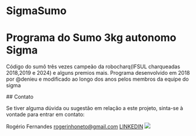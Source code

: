# SigmaSumo
<h1>Programa do Sumo 3kg autonomo Sigma</h1>
<p>Código do sumô três vezes campeão da robocharq(IFSUL charqueadas 2018,2019 e 2024) e alguns premios mais. Programa desenvolvido em 2018 por @denieu e modificado ao longo dos anos pelos membros da equipe do sigma</p>
## Contato

Se tiver alguma dúvida ou sugestão em relação a este projeto, sinta-se à vontade para entrar em contato:

Rogério Fernandes
rogerinhoneto@gmail.com
<a href="https://www.linkedin.com/in/rogerio-fernandes78/">LINKEDIN<a>
<img src="https://scontent.fcxj14-1.fna.fbcdn.net/v/t1.6435-9/78097451_1736739046462211_2362852502430285824_n.jpg?_nc_cat=108&ccb=1-7&_nc_sid=300f58&_nc_ohc=_S9zhQ9J9qEAX9vJ0fS&_nc_ht=scontent.fcxj14-1.fna&oh=00_AfDsqqJozMXWTvD0tbH1Q9uTmbxxEwhk2ehQyPnG6zWWeg&oe=650119D6">

